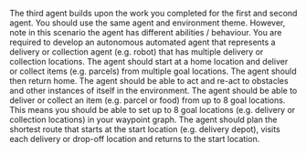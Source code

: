The third agent builds upon the work you completed for the first and second
agent. You should use the same agent and environment theme. However, 
note in this scenario the agent has different abilities / behaviour.
You are required to develop an autonomous automated agent that represents 
a delivery or collection agent (e.g. robot) that has multiple delivery or 
collection locations. The agent should start at a home location and deliver or
collect items (e.g. parcels) from multiple goal locations. The agent should then 
return home. The agent should be able to act and re-act to obstacles and 
other instances of itself in the environment.
The agent should be able to deliver or collect an item (e.g. parcel or food) 
from up to 8 goal locations. This means you should be able to set up to 8
goal locations (e.g. delivery or collection locations) in your waypoint graph.
The agent should plan the shortest route that starts at the start location (e.g. 
delivery depot), visits each delivery or drop-off location and returns to the start 
location.
